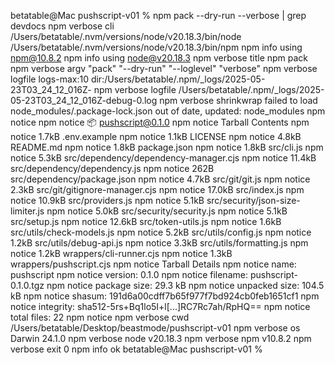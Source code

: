 betatable@Mac pushscript-v01 % npm pack --dry-run --verbose | grep devdocs
npm verbose cli /Users/betatable/.nvm/versions/node/v20.18.3/bin/node /Users/betatable/.nvm/versions/node/v20.18.3/bin/npm
npm info using npm@10.8.2
npm info using node@v20.18.3
npm verbose title npm pack
npm verbose argv "pack" "--dry-run" "--loglevel" "verbose"
npm verbose logfile logs-max:10 dir:/Users/betatable/.npm/_logs/2025-05-23T03_24_12_016Z-
npm verbose logfile /Users/betatable/.npm/_logs/2025-05-23T03_24_12_016Z-debug-0.log
npm verbose shrinkwrap failed to load node_modules/.package-lock.json out of date, updated: node_modules
npm notice
npm notice 📦  pushscript@0.1.0
npm notice Tarball Contents
npm notice 1.7kB .env.example
npm notice 1.1kB LICENSE
npm notice 4.8kB README.md
npm notice 1.8kB package.json
npm notice 1.8kB src/cli.js
npm notice 5.3kB src/dependency/dependency-manager.cjs
npm notice 11.4kB src/dependency/dependency.js
npm notice 262B src/dependency/package.json
npm notice 4.7kB src/git/git.js
npm notice 2.3kB src/git/gitignore-manager.cjs
npm notice 17.0kB src/index.js
npm notice 10.9kB src/providers.js
npm notice 5.1kB src/security/json-size-limiter.js
npm notice 5.0kB src/security/security.js
npm notice 5.1kB src/setup.js
npm notice 12.6kB src/token-utils.js
npm notice 1.6kB src/utils/check-models.js
npm notice 5.2kB src/utils/config.js
npm notice 1.2kB src/utils/debug-api.js
npm notice 3.3kB src/utils/formatting.js
npm notice 1.2kB wrappers/cli-runner.cjs
npm notice 1.3kB wrappers/pushscript.cjs
npm notice Tarball Details
npm notice name: pushscript
npm notice version: 0.1.0
npm notice filename: pushscript-0.1.0.tgz
npm notice package size: 29.3 kB
npm notice unpacked size: 104.5 kB
npm notice shasum: 191d6a00cdff7b65f977f7bd924cb0feb1651cf1
npm notice integrity: sha512-5rs+Bq1lo5I+l[...]RC7Rc7ah/RpHQ==
npm notice total files: 22
npm notice
npm verbose cwd /Users/betatable/Desktop/beastmode/pushscript-v01
npm verbose os Darwin 24.1.0
npm verbose node v20.18.3
npm verbose npm  v10.8.2
npm verbose exit 0
npm info ok
betatable@Mac pushscript-v01 % 